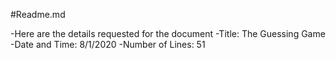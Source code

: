 #Readme.md


-Here are the details requested for the document
-Title: The Guessing Game
-Date and Time: 8/1/2020
-Number of Lines: 51


